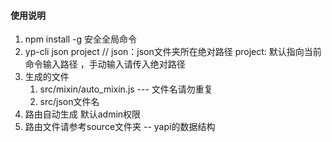 

#### 使用说明

1. npm install -g 安全全局命令
2. yp-cli json project                 // json：json文件夹所在绝对路径 project: 默认指向当前命令输入路径 ，手动输入请传入绝对路径
3. 生成的文件
   1. src/mixin/auto_mixin.js ---  文件名请勿重复  
   2. src/json文件名
4. 路由自动生成  默认admin权限
5. 路由文件请参考source文件夹  -- yapi的数据结构

